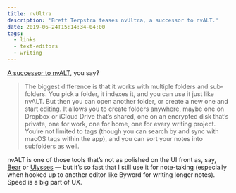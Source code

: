 ```yaml
---
title: nvUltra
description: 'Brett Terpstra teases nvUltra, a successor to nvALT.'
date: 2019-06-24T15:14:34-04:00
tags:
  - links
  - text-editors
  - writing
---
```

[A successor to nvALT](https://brettterpstra.com/2019/04/10/codename-nvultra/), you say?

> The biggest difference is that it works with multiple folders and sub-folders. You pick a folder, it indexes it, and you can use it just like nvALT. But then you can open another folder, or create a new one and start editing. It allows you to create folders anywhere, maybe one on Dropbox or iCloud Drive that’s shared, one on an encrypted disk that’s private, one for work, one for home, one for every writing project. You’re not limited to tags (though you can search by and sync with macOS tags within the app), and you can sort your notes into subfolders as well.

nvALT is one of those tools that’s not as polished on the UI front as, say, [Bear](https://bear.app) or [Ulysses](https://ulysses.app) — but it’s so fast that I still use it for note-taking (especially when hooked up to another editor like Byword for writing longer notes). Speed is a big part of UX.
